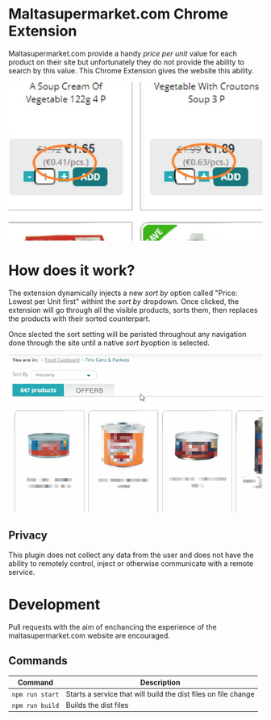 # Maltasupermarket.com Chrome Extension	

Maltasupermarket.com provide a handy *price per unit* value for each product on their site but unfortunately they do not provide the ability to search by this value. This Chrome Extension gives the website this ability.

![price per unit values](assets/Price%20per%20Unit%20640x400.jpg)

# How does it work?

The extension dynamically injects a new *sort by* option called "Price: Lowest per Unit first" withint the *sort by* dropdown. Once clicked, the extension will go through all the visible products, sorts them, then replaces the products with their sorted counterpart.

Once slected the sort setting will be peristed throughout any navigation done through the site until a native *sort by*option is selected.

![dropdown demo](assets/Sort%20By%20Dropdown%20-%20Demo.gif)

## Privacy

This plugin does not collect any data from the user and does not have the ability to remotely control, inject or otherwise communicate with a remote service.

# Development

Pull requests with the aim of enchancing the experience of the maltasupermarket.com website are encouraged.


## Commands

|Command         |Description                                                   |
|----------------|--------------------------------------------------------------|
|`npm run start` |Starts a service that will build the dist files on file change|
|`npm run build` |Builds the dist files                                         |